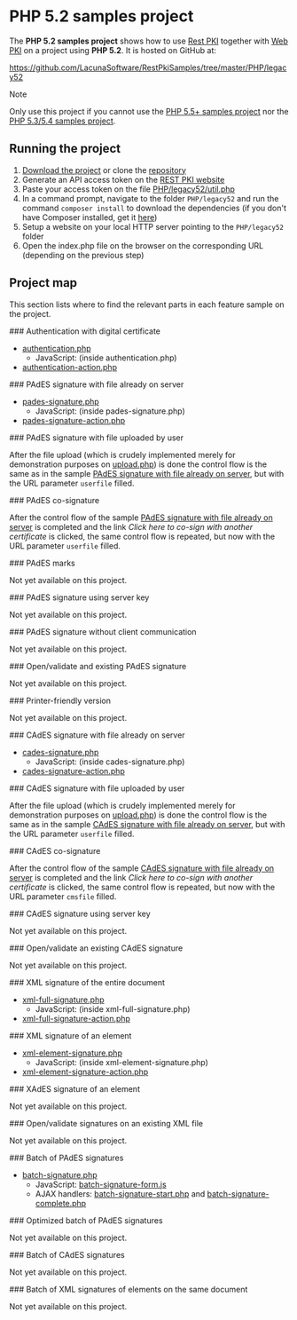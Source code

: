 ﻿# PHP 5.2 samples project

The **PHP 5.2 samples project** shows how to use [Rest PKI](../index.md) together with [Web PKI](../../web-pki/index.md)
on a project using **PHP 5.2**. It is hosted on GitHub at:

https://github.com/LacunaSoftware/RestPkiSamples/tree/master/PHP/legacy52

> [!NOTE]
> Only use this project if you cannot use the [PHP 5.5+ samples project](current.md) nor the [PHP 5.3/5.4 samples project](legacy.md).

## Running the project

1. [Download the project](https://github.com/LacunaSoftware/RestPkiSamples/archive/master.zip) or clone the [repository](https://github.com/LacunaSoftware/RestPkiSamples.git)
1. Generate an API access token on the [REST PKI website](https://pki.rest/)
1. Paste your access token on the file [PHP/legacy52/util.php](https://github.com/LacunaSoftware/RestPkiSamples/blob/master/PHP/legacy52/util.php#L10-L14)
1. In a command prompt, navigate to the folder `PHP/legacy52` and run the command `composer install` to download the dependencies (if you don't have Composer installed, get it [here](https://getcomposer.org/))
1. Setup a website on your local HTTP server pointing to the `PHP/legacy52` folder
1. Open the index.php file on the browser on the corresponding URL (depending on the previous step)

## Project map

This section lists where to find the relevant parts in each feature sample on the project.

<a name="auth" />
### Authentication with digital certificate

* [authentication.php](https://github.com/LacunaSoftware/RestPkiSamples/blob/master/PHP/legacy52/authentication.php)
	* JavaScript: (inside authentication.php)
* [authentication-action.php](https://github.com/LacunaSoftware/RestPkiSamples/blob/master/PHP/legacy52/authentication-action.php)

<a name="pades" />
### PAdES signature with file already on server

* [pades-signature.php](https://github.com/LacunaSoftware/RestPkiSamples/blob/master/PHP/legacy52/pades-signature.php)
  * JavaScript: (inside pades-signature.php)
* [pades-signature-action.php](https://github.com/LacunaSoftware/RestPkiSamples/blob/master/PHP/legacy52/pades-signature-action.php)

<a name="pades-upload" />
### PAdES signature with file uploaded by user

After the file upload (which is crudely implemented merely for demonstration purposes on
[upload.php](https://github.com/LacunaSoftware/RestPkiSamples/blob/master/PHP/legacy52/upload.php))
is done the control flow is the same as in the sample [PAdES signature with file already on server](#pades), but with the URL parameter `userfile` filled.

<a name="pades-cosign" />
### PAdES co-signature

After the control flow of the sample [PAdES signature with file already on server](#pades) is completed and the link *Click here to co-sign with another certificate* is clicked, the
same control flow is repeated, but now with the URL parameter `userfile` filled.

<a name="pdf-marks" />
### PAdES marks

Not yet available on this project.

<a name="pades-server" />
### PAdES signature using server key

Not yet available on this project.

<a name="pades-wo-client" />
### PAdES signature without client communication

Not yet available on this project.

<a name="open-pades" />
### Open/validate and existing PAdES signature

Not yet available on this project.

<a name="print" />
### Printer-friendly version

Not yet available on this project.

<a name="cades" />
### CAdES signature with file already on server

* [cades-signature.php](https://github.com/LacunaSoftware/RestPkiSamples/blob/master/PHP/legacy52/cades-signature.php)
  * JavaScript: (inside cades-signature.php)
* [cades-signature-action.php](https://github.com/LacunaSoftware/RestPkiSamples/blob/master/PHP/legacy52/cades-signature-action.php)

<a name="cades-upload" />
### CAdES signature with file uploaded by user

After the file upload (which is crudely implemented merely for demonstration purposes on
[upload.php](https://github.com/LacunaSoftware/RestPkiSamples/blob/master/PHP/legacy52/upload.php))
is done the control flow is the same as in the sample [CAdES signature with file already on server](#cades), but with the URL parameter `userfile` filled.

<a name="cades-cosign" />
### CAdES co-signature

After the control flow of the sample [CAdES signature with file already on server](#cades) is completed and the link *Click here to co-sign with another certificate* is clicked, the
same control flow is repeated, but now with the URL parameter `cmsfile` filled.

<a name="cades-server" />
### CAdES signature using server key

Not yet available on this project.

<a name="open-cades" />
### Open/validate an existing CAdES signature

Not yet available on this project.

<a name="xml-full" />
### XML signature of the entire document

* [xml-full-signature.php](https://github.com/LacunaSoftware/RestPkiSamples/blob/master/PHP/legacy52/xml-full-signature.php)
  * JavaScript: (inside xml-full-signature.php)
* [xml-full-signature-action.php](https://github.com/LacunaSoftware/RestPkiSamples/blob/master/PHP/legacy52/xml-full-signature-action.php)

<a name="xml-element" />
### XML signature of an element

* [xml-element-signature.php](https://github.com/LacunaSoftware/RestPkiSamples/blob/master/PHP/legacy52/xml-element-signature.php)
  * JavaScript: (inside xml-element-signature.php)
* [xml-element-signature-action.php](https://github.com/LacunaSoftware/RestPkiSamples/blob/master/PHP/legacy52/xml-element-signature-action.php)

<a name="xades-element" />
### XAdES signature of an element

Not yet available on this project.

<a name="open-xml" />
### Open/validate signatures on an existing XML file

Not yet available on this project.

<a name="batch" />
### Batch of PAdES signatures

* [batch-signature.php](https://github.com/LacunaSoftware/RestPkiSamples/blob/master/PHP/legacy52/batch-signature.php)
  * JavaScript: [batch-signature-form.js](https://github.com/LacunaSoftware/RestPkiSamples/blob/master/PHP/legacy52/content/js/batch-signature-form.js)
  * AJAX handlers: [batch-signature-start.php](https://github.com/LacunaSoftware/RestPkiSamples/blob/master/PHP/legacy52/batch-signature-start.php)
    and [batch-signature-complete.php](https://github.com/LacunaSoftware/RestPkiSamples/blob/master/PHP/legacy52/batch-signature-complete.php)

<a name="batch-optimized" />
### Optimized batch of PAdES signatures

Not yet available on this project.

<a name="batch-cades" />
### Batch of CAdES signatures

Not yet available on this project.

<a name="batch-xml-element" />
### Batch of XML signatures of elements on the same document

Not yet available on this project.